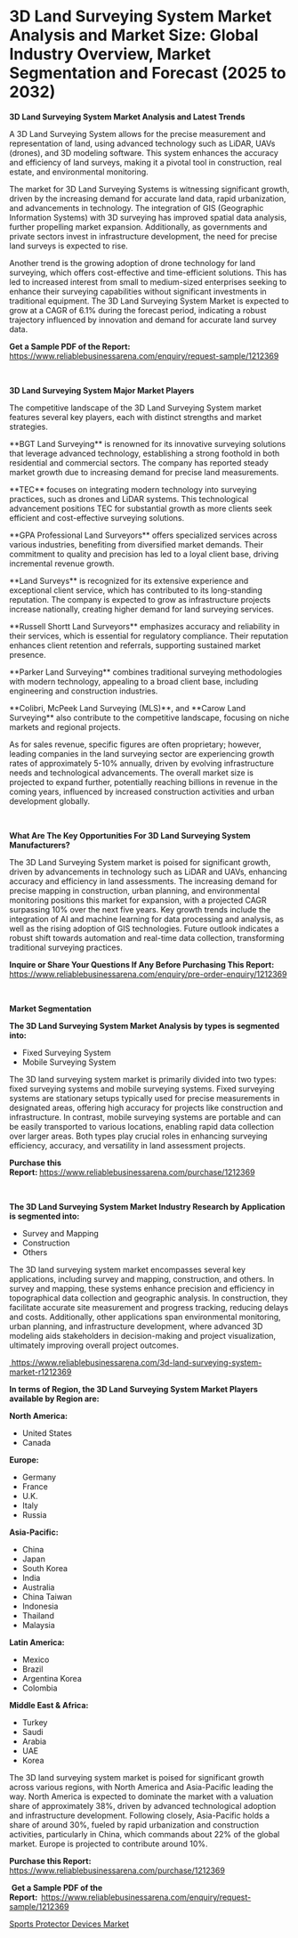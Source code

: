 <p><h1>3D Land Surveying System Market Analysis and Market Size: Global Industry Overview, Market Segmentation and Forecast (2025 to 2032)</h1></p><p><strong>3D Land Surveying System Market Analysis and Latest Trends</strong></p>
<p><p>A 3D Land Surveying System allows for the precise measurement and representation of land, using advanced technology such as LiDAR, UAVs (drones), and 3D modeling software. This system enhances the accuracy and efficiency of land surveys, making it a pivotal tool in construction, real estate, and environmental monitoring.</p><p>The market for 3D Land Surveying Systems is witnessing significant growth, driven by the increasing demand for accurate land data, rapid urbanization, and advancements in technology. The integration of GIS (Geographic Information Systems) with 3D surveying has improved spatial data analysis, further propelling market expansion. Additionally, as governments and private sectors invest in infrastructure development, the need for precise land surveys is expected to rise.</p><p>Another trend is the growing adoption of drone technology for land surveying, which offers cost-effective and time-efficient solutions. This has led to increased interest from small to medium-sized enterprises seeking to enhance their surveying capabilities without significant investments in traditional equipment. The 3D Land Surveying System Market is expected to grow at a CAGR of 6.1% during the forecast period, indicating a robust trajectory influenced by innovation and demand for accurate land survey data.</p></p>
<p><strong>Get a Sample PDF of the Report:&nbsp;</strong> <a href="https://www.reliablebusinessarena.com/enquiry/request-sample/1212369?utm_campaign=2988&utm_medium=2&utm_source=Github&utm_content=ia&utm_term=24032025&utm_id=3d-land-surveying-system">https://www.reliablebusinessarena.com/enquiry/request-sample/1212369</a></p>
<p>&nbsp;</p>
<p><strong>3D Land Surveying System Major Market Players</strong></p>
<p><p>The competitive landscape of the 3D Land Surveying System market features several key players, each with distinct strengths and market strategies. </p><p>**BGT Land Surveying** is renowned for its innovative surveying solutions that leverage advanced technology, establishing a strong foothold in both residential and commercial sectors. The company has reported steady market growth due to increasing demand for precise land measurements.</p><p>**TEC** focuses on integrating modern technology into surveying practices, such as drones and LiDAR systems. This technological advancement positions TEC for substantial growth as more clients seek efficient and cost-effective surveying solutions.</p><p>**GPA Professional Land Surveyors** offers specialized services across various industries, benefiting from diversified market demands. Their commitment to quality and precision has led to a loyal client base, driving incremental revenue growth.</p><p>**Land Surveys** is recognized for its extensive experience and exceptional client service, which has contributed to its long-standing reputation. The company is expected to grow as infrastructure projects increase nationally, creating higher demand for land surveying services.</p><p>**Russell Shortt Land Surveyors** emphasizes accuracy and reliability in their services, which is essential for regulatory compliance. Their reputation enhances client retention and referrals, supporting sustained market presence.</p><p>**Parker Land Surveying** combines traditional surveying methodologies with modern technology, appealing to a broad client base, including engineering and construction industries.</p><p>**Colibri, McPeek Land Surveying (MLS)**, and **Carow Land Surveying** also contribute to the competitive landscape, focusing on niche markets and regional projects. </p><p>As for sales revenue, specific figures are often proprietary; however, leading companies in the land surveying sector are experiencing growth rates of approximately 5-10% annually, driven by evolving infrastructure needs and technological advancements. The overall market size is projected to expand further, potentially reaching billions in revenue in the coming years, influenced by increased construction activities and urban development globally.</p></p>
<p>&nbsp;</p>
<p><strong>What Are The Key Opportunities For 3D Land Surveying System Manufacturers?</strong></p>
<p><p>The 3D Land Surveying System market is poised for significant growth, driven by advancements in technology such as LiDAR and UAVs, enhancing accuracy and efficiency in land assessments. The increasing demand for precise mapping in construction, urban planning, and environmental monitoring positions this market for expansion, with a projected CAGR surpassing 10% over the next five years. Key growth trends include the integration of AI and machine learning for data processing and analysis, as well as the rising adoption of GIS technologies. Future outlook indicates a robust shift towards automation and real-time data collection, transforming traditional surveying practices.</p></p>
<p><strong>Inquire or Share Your Questions If Any Before Purchasing This Report:</strong> <a href="https://www.reliablebusinessarena.com/enquiry/pre-order-enquiry/1212369?utm_campaign=2988&utm_medium=2&utm_source=Github&utm_content=ia&utm_term=24032025&utm_id=3d-land-surveying-system">https://www.reliablebusinessarena.com/enquiry/pre-order-enquiry/1212369</a></p>
<p>&nbsp;</p>
<p><strong>Market Segmentation</strong></p>
<p><strong>The 3D Land Surveying System Market Analysis by types is segmented into:</strong></p>
<p><ul><li>Fixed Surveying System</li><li>Mobile Surveying System</li></ul></p>
<p><p>The 3D land surveying system market is primarily divided into two types: fixed surveying systems and mobile surveying systems. Fixed surveying systems are stationary setups typically used for precise measurements in designated areas, offering high accuracy for projects like construction and infrastructure. In contrast, mobile surveying systems are portable and can be easily transported to various locations, enabling rapid data collection over larger areas. Both types play crucial roles in enhancing surveying efficiency, accuracy, and versatility in land assessment projects.</p></p>
<p><strong>Purchase this Report:&nbsp;</strong><a href="https://www.reliablebusinessarena.com/purchase/1212369?utm_campaign=2988&utm_medium=2&utm_source=Github&utm_content=ia&utm_term=24032025&utm_id=3d-land-surveying-system">https://www.reliablebusinessarena.com/purchase/1212369</a></p>
<p>&nbsp;</p>
<p><strong>The 3D Land Surveying System Market Industry Research by Application is segmented into:</strong></p>
<p><ul><li>Survey and Mapping</li><li>Construction</li><li>Others</li></ul></p>
<p><p>The 3D land surveying system market encompasses several key applications, including survey and mapping, construction, and others. In survey and mapping, these systems enhance precision and efficiency in topographical data collection and geographic analysis. In construction, they facilitate accurate site measurement and progress tracking, reducing delays and costs. Additionally, other applications span environmental monitoring, urban planning, and infrastructure development, where advanced 3D modeling aids stakeholders in decision-making and project visualization, ultimately improving overall project outcomes.</p></p>
<p><a href="https://www.reliablebusinessarena.com/3d-land-surveying-system-market-r1212369?utm_campaign=2988&utm_medium=2&utm_source=Github&utm_content=ia&utm_term=24032025&utm_id=3d-land-surveying-system">&nbsp;https://www.reliablebusinessarena.com/3d-land-surveying-system-market-r1212369</a></p>
<p><strong>In terms of Region, the 3D Land Surveying System Market Players available by Region are:</strong></p>
<p>
    <p> <strong> North America: </strong>
        <ul>
            <li>United States</li>
            <li>Canada</li>
        </ul>
        </p> 
    <p> <strong> Europe: </strong>
        <ul>
            <li>Germany</li>
            <li>France</li>
            <li>U.K.</li>
            <li>Italy</li>
            <li>Russia</li>
        </ul>
        </p> 
    <p> <strong> Asia-Pacific: </strong>
        <ul>
            <li>China</li>
            <li>Japan</li>
            <li>South Korea</li>
            <li>India</li>
            <li>Australia</li>
            <li>China Taiwan</li>
            <li>Indonesia</li>
            <li>Thailand</li>
            <li>Malaysia</li>
        </ul>
        </p> 
    <p> <strong> Latin America: </strong>
        <ul>
            <li>Mexico</li>
            <li>Brazil</li>
            <li>Argentina Korea</li>
            <li>Colombia</li>
        </ul>
        </p> 
    <p> <strong> Middle East & Africa: </strong>
        <ul>
            <li>Turkey</li>
            <li>Saudi</li>
            <li>Arabia</li>
            <li>UAE</li>
            <li>Korea</li>
        </ul>
    </p>
    </p>
<p><p>The 3D land surveying system market is poised for significant growth across various regions, with North America and Asia-Pacific leading the way. North America is expected to dominate the market with a valuation share of approximately 38%, driven by advanced technological adoption and infrastructure development. Following closely, Asia-Pacific holds a share of around 30%, fueled by rapid urbanization and construction activities, particularly in China, which commands about 22% of the global market. Europe is projected to contribute around 10%.</p></p>
<p><strong>Purchase this Report: </strong><a href="https://www.reliablebusinessarena.com/purchase/1212369?utm_campaign=2988&utm_medium=2&utm_source=Github&utm_content=ia&utm_term=24032025&utm_id=3d-land-surveying-system">https://www.reliablebusinessarena.com/purchase/1212369</a></p>
<p>&nbsp;<strong>Get a Sample PDF of the Report:&nbsp;&nbsp;</strong><a href="https://www.reliablebusinessarena.com/enquiry/request-sample/1212369?utm_campaign=2988&utm_medium=2&utm_source=Github&utm_content=ia&utm_term=24032025&utm_id=3d-land-surveying-system">https://www.reliablebusinessarena.com/enquiry/request-sample/1212369</a></p>
<p><strong></strong></p>
<p><p><a href="https://github.com/taveyasenay/Market-Research-Report-List-1/blob/main/sports-protector-devices-market.md?utm_campaign=2988&utm_medium=2&utm_source=Github&utm_content=ia&utm_term=24032025&utm_id=3d-land-surveying-system">Sports Protector Devices Market</a></p></p>